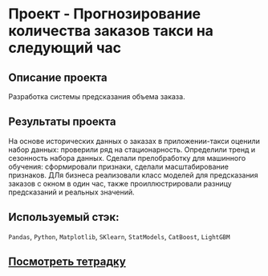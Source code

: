 # Проект - Прогнозирование количества заказов такси на следующий час

## Описание проекта

Разработка системы предсказания объема заказа.

## Результаты проекта

На основе исторических данных о заказах в приложении-такси оценили набор данных: проверили ряд на стационарность. Определили тренд и сезонность набора данных. Сделали прелобработку для машинного обучения: сформировали признаки, сделали масштабирование признаков. ДЛя бизнеса реализовали класс моделей для предсказания заказов с окном в один час, также проиллюстрировали разницу предсказаний и реальных значений.

## Используемый стэк:

`Pandas`, `Python`, `Matplotlib`, `SKlearn`, `StatModels`, `CatBoost`, `LightGBM`

## [Посмотреть тетрадку](https://github.com/alkspshkr/repo_Data_Science/blob/master/Taxi%20Order%20Problem%20-%20Time%20Series%20Prediction/Taxi%20Order%20Problem.ipynb)